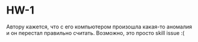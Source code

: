 # HW-1
Автору кажется, что с его компьютером произошла какая-то аномалия и он перестал правильно считать. Возможно, это просто skill issue :(
